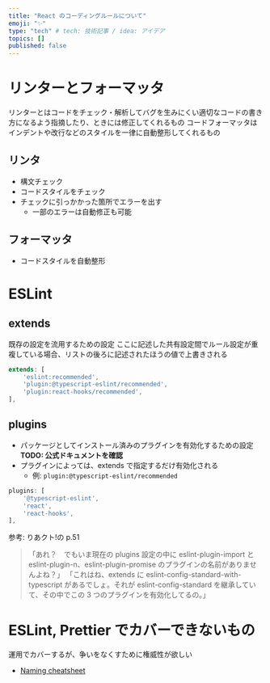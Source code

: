 ```yaml
---
title: "React のコーディングルールについて"
emoji: "✨"
type: "tech" # tech: 技術記事 / idea: アイデア
topics: []
published: false
---
```


# リンターとフォーマッタ
リンターとはコードをチェック・解析してバグを生みにくい適切なコードの書き方になるよう指摘したり、ときには修正してくれるもの
コードフォーマッタはインデントや改行などのスタイルを一律に自動整形してくれるもの

## リンタ
* 構文チェック
* コードスタイルをチェック
* チェックに引っかかった箇所でエラーを出す
    * 一部のエラーは自動修正も可能

## フォーマッタ
* コードスタイルを自動整形

# ESLint
## extends
既存の設定を流用するための設定
ここに記述した共有設定間でルール設定が重複している場合、リストの後ろに記述されたほうの値で上書きされる
```js
extends: [
    'eslint:recommended',
    'plugin:@typescript-eslint/recommended',
    'plugin:react-hooks/recommended',
],
```

## plugins
* パッケージとしてインストール済みのプラグインを有効化するための設定
**TODO: 公式ドキュメントを確認**
* プラグインによっては、extends で指定するだけ有効化される
    * 例: `plugin:@typescript-eslint/recommended`
```js
plugins: [
    '@typescript-eslint',
    'react',
    'react-hooks',
],
```
参考: りあクト!の p.51
> 「あれ？　でもいま現在の plugins 設定の中に eslint-plugin-import と eslint-plugin-n、eslint-plugin-promise のプラグインの名前がありませんよね？」
「これはね、extends に eslint-config-standard-with-typescript があるでしょ。それが eslint-config-standard を継承していて、その中でこの 3 つのプラグインを有効化してるの。」

# ESLint, Prettier でカバーできないもの
運用でカバーするが、争いをなくすために権威性が欲しい
* [Naming cheatsheet](https://github.com/kettanaito/naming-cheatsheet)

